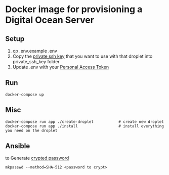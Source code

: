 # Docker image for provisioning a Digital Ocean Server

## Setup

1. cp .env.example .env
1. Copy the [private ssh key](https://cloud.digitalocean.com/settings/security) that you want to use with that droplet into private_ssh_key folder
1. Update .env with your [Personal Access Token](https://cloud.digitalocean.com/settings/applications)

## Run

    docker-compose up

## Misc

    docker-compose run app ./create-droplet           # create new droplet
    docker-compose run app ./install                  # install everything you need on the droplet


## Ansible

to Generate [crypted password](http://docs.ansible.com/faq.html#how-do-i-generate-crypted-passwords-for-the-user-module)

    mkpasswd --method=SHA-512 <password to crypt>
